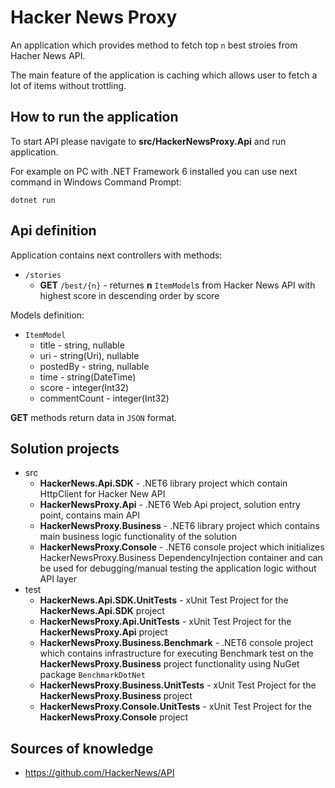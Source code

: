 # Hacker News Proxy

An application which provides method to fetch top ```n``` best stroies from Hacher News API.

The main feature of the application is caching which allows user to fetch a lot of items without trottling.

## How to run the application

To start API please navigate to **src/HackerNewsProxy.Api** and run application.

For example on PC with .NET Framework 6 installed you can use next command in Windows Command Prompt:

`dotnet run`

## Api definition

Application contains next controllers with methods:

- `/stories`
    - **GET** `/best/{n}` - returnes **n** ``ItemModel``s from Hacker News API with highest score in descending order by score

Models definition:
- `ItemModel`
    - title - string, nullable
    - uri - string(Uri), nullable
    - postedBy - string, nullable
    - time - string(DateTime)
    - score - integer(Int32)
    - commentCount - integer(Int32)

**GET** methods return data in ``JSON`` format.

## Solution projects

- src
    - **HackerNews.Api.SDK** - .NET6 library project which contain HttpClient for Hacker New API
    - **HackerNewsProxy.Api** - .NET6 Web Api project, solution entry point, contains main API
    - **HackerNewsProxy.Business** - .NET6 library project which contains main business logic functionality of the solution
    - **HackerNewsProxy.Console** - .NET6 console project which initializes HackerNewsProxy.Business DependencyInjection container and can be used for debugging/manual testing the application logic without API layer
- test
    - **HackerNews.Api.SDK.UnitTests** - xUnit Test Project for the **HackerNews.Api.SDK** project
    - **HackerNewsProxy.Api.UnitTests** - xUnit Test Project for the **HackerNewsProxy.Api** project
    - **HackerNewsProxy.Business.Benchmark** - .NET6 console project which contains infrastructure for executing Benchmark test on the **HackerNewsProxy.Business** project functionality using NuGet package ``BenchmarkDotNet``
    - **HackerNewsProxy.Business.UnitTests** - xUnit Test Project for the **HackerNewsProxy.Business** project
    - **HackerNewsProxy.Console.UnitTests** - xUnit Test Project for the **HackerNewsProxy.Console** project

## Sources of knowledge

 - https://github.com/HackerNews/API
